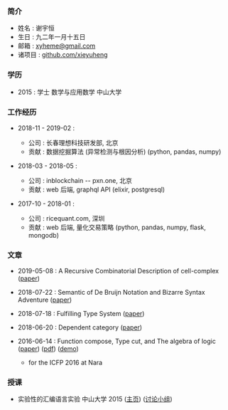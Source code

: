 ### 简介

  - 姓名 : 谢宇恒
  - 生日 : 九二年一月十五日
  - 邮箱 : xyheme@gmail.com
  - 诸项目 : [github.com/xieyuheng](https://github.com/xieyuheng)

### 学历

  - 2015 : 学士 数学与应用数学 中山大学

### 工作经历

  - 2018-11 - 2019-02 :
    - 公司 : 长春理想科技研发部, 北京
    - 贡献 : 数据挖掘算法 (异常检测与根因分析) (python, pandas, numpy)

  - 2018-03 - 2018-05 :
    - 公司 : inblockchain -- pxn.one, 北京
    - 贡献 : web 后端, graphql API (elixir, postgresql)

  - 2017-10 - 2018-01 :
    - 公司 : ricequant.com, 深圳
    - 贡献 : web 后端, 量化交易策略 (python, pandas, numpy, flask, mongodb)

### 文章

  - 2019-05-08 : A Recursive Combinatorial Description of cell-complex
    ([paper](https://github.com/xieyuheng/cicada/blob/master/docs/a-recursive-combinatorial-description-of-cell-complex.md))

  - 2018-07-22 : Semantic of De Bruijn Notation and Bizarre Syntax Adventure
    ([paper](https://xieyuheng.github.io/writing/de-bruijn-notation.html))

  - 2018-07-18 : Fulfilling Type System
    ([paper](https://xieyuheng.github.io/writing/fulfilling-type-system.html))

  - 2018-06-20 : Dependent category
    ([paper](https://xieyuheng.github.io/writing/dependent-category.html))

  - 2016-06-14 : Function compose, Type cut, and The algebra of logic
    ([paper](https://xieyuheng.github.io/writing/function-compose-type-cut.html))
    ([pdf](http://xieyuheng.github.io/paper/function-compose-type-cut.pdf))
    ([demo](https://xieyuheng.github.io/writing/function-compose-type-cut--demo))
    - for the ICFP 2016 at Nara

### 授课

  - 实验性的汇编语言实验 中山大学 2015
    ([主页](http://the-little-language-designer.github.io/cicada-nymph/course/contents.html))
    ([讨论小组](https://github.com/the-little-language-designer))
